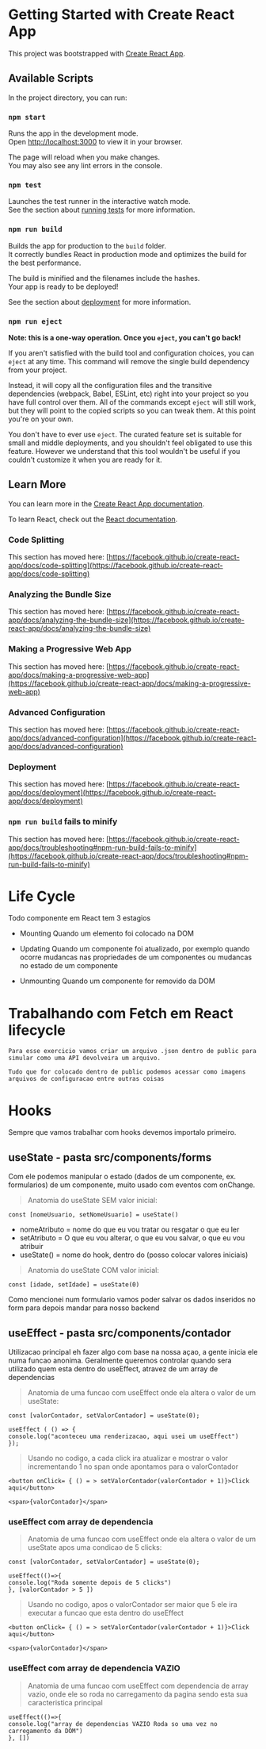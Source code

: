 # Getting Started with Create React App

This project was bootstrapped with [Create React App](https://github.com/facebook/create-react-app).

## Available Scripts

In the project directory, you can run:

### `npm start`

Runs the app in the development mode.\
Open [http://localhost:3000](http://localhost:3000) to view it in your browser.

The page will reload when you make changes.\
You may also see any lint errors in the console.

### `npm test`

Launches the test runner in the interactive watch mode.\
See the section about [running tests](https://facebook.github.io/create-react-app/docs/running-tests) for more information.

### `npm run build`

Builds the app for production to the `build` folder.\
It correctly bundles React in production mode and optimizes the build for the best performance.

The build is minified and the filenames include the hashes.\
Your app is ready to be deployed!

See the section about [deployment](https://facebook.github.io/create-react-app/docs/deployment) for more information.

### `npm run eject`

**Note: this is a one-way operation. Once you `eject`, you can't go back!**

If you aren't satisfied with the build tool and configuration choices, you can `eject` at any time. This command will remove the single build dependency from your project.

Instead, it will copy all the configuration files and the transitive dependencies (webpack, Babel, ESLint, etc) right into your project so you have full control over them. All of the commands except `eject` will still work, but they will point to the copied scripts so you can tweak them. At this point you're on your own.

You don't have to ever use `eject`. The curated feature set is suitable for small and middle deployments, and you shouldn't feel obligated to use this feature. However we understand that this tool wouldn't be useful if you couldn't customize it when you are ready for it.

## Learn More

You can learn more in the [Create React App documentation](https://facebook.github.io/create-react-app/docs/getting-started).

To learn React, check out the [React documentation](https://reactjs.org/).

### Code Splitting

This section has moved here: [https://facebook.github.io/create-react-app/docs/code-splitting](https://facebook.github.io/create-react-app/docs/code-splitting)

### Analyzing the Bundle Size

This section has moved here: [https://facebook.github.io/create-react-app/docs/analyzing-the-bundle-size](https://facebook.github.io/create-react-app/docs/analyzing-the-bundle-size)

### Making a Progressive Web App

This section has moved here: [https://facebook.github.io/create-react-app/docs/making-a-progressive-web-app](https://facebook.github.io/create-react-app/docs/making-a-progressive-web-app)

### Advanced Configuration

This section has moved here: [https://facebook.github.io/create-react-app/docs/advanced-configuration](https://facebook.github.io/create-react-app/docs/advanced-configuration)

### Deployment

This section has moved here: [https://facebook.github.io/create-react-app/docs/deployment](https://facebook.github.io/create-react-app/docs/deployment)

### `npm run build` fails to minify

This section has moved here: [https://facebook.github.io/create-react-app/docs/troubleshooting#npm-run-build-fails-to-minify](https://facebook.github.io/create-react-app/docs/troubleshooting#npm-run-build-fails-to-minify)



# Life Cycle

Todo componente em React tem 3 estagios

- Mounting
    Quando um elemento foi colocado na DOM

- Updating
    Quando um componente foi atualizado, por exemplo quando ocorre mudancas nas propriedades de um componentes ou mudancas no estado de um componente

- Unmounting
    Quando um componente for removido da DOM



# Trabalhando com Fetch em React lifecycle

    Para esse exercicio vamos criar um arquivo .json dentro de public para simular como uma API devolveira um arquivo.

    Tudo que for colocado dentro de public podemos acessar como imagens arquivos de configuracao entre outras coisas

# Hooks

Sempre que vamos trabalhar com hooks devemos importalo primeiro.

## useState - pasta src/components/forms

Com ele podemos manipular o estado (dados de um componente, ex. formularios) de um componente, muito usado com eventos com onChange.

> Anatomia do useState SEM valor inicial:

    const [nomeUsuario, setNomeUsuario] = useState()
- nomeAtributo = nome do que eu vou tratar ou resgatar o que eu ler
- setAtributo = O que eu vou alterar, o que eu vou salvar, o que eu vou atribuir
- useState() = nome do hook, dentro do (posso colocar valores iniciais)

> Anatomia do useState COM valor inicial:

    const [idade, setIdade] = useState(0)

Como mencionei num formulario vamos poder salvar os dados inseridos no form para depois mandar para nosso backend

## useEffect - pasta src/components/contador

Utilizacao principal eh fazer algo com base na nossa açao, a gente inicia ele numa funcao anonima.
Geralmente queremos controlar quando sera utilizado quem esta dentro do useEffect, atravez de um array de dependencias

> Anatomia de uma funcao com useEffect onde ela altera o valor de um useState:

    const [valorContador, setValorContador] = useState(0);
    
    useEffect ( () => {
    console.log("aconteceu uma renderizacao, aqui usei um useEffect")
    });

> Usando no codigo, a cada click ira atualizar e mostrar o valor incrementando 1 no span onde apontamos para o valorContador

    <button onClick= { () = > setValorContador(valorContador + 1)}>Click aqui</button>
    
    <span>{valorContador}</span>

### useEffect com array de dependencia

> Anatomia de uma funcao com useEffect onde ela altera o valor de um useState apos uma condicao de 5 clicks:

    const [valorContador, setValorContador] = useState(0);
    
    useEffect(()=>{
    console.log("Roda somente depois de 5 clicks")
    }, [valorContador > 5 ])

> Usando no codigo, apos o valorContador ser maior que 5 ele ira executar a funcao que esta dentro do useEffect

    <button onClick= { () = > setValorContador(valorContador + 1)}>Click aqui</button>
    
    <span>{valorContador}</span>

### useEffect com array de dependencia VAZIO

> Anatomia de uma funcao com useEffect com dependencia de array vazio, onde ele so roda no carregamento da pagina sendo esta sua caracteristica principal

    useEffect(()=>{
    console.log("array de dependencias VAZIO Roda so uma vez no carregamento da DOM")
    }, [])


    